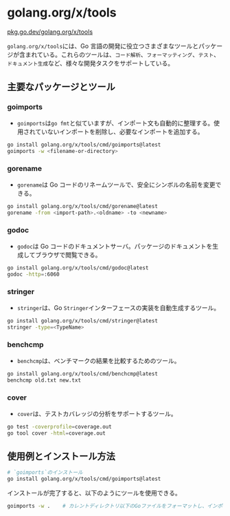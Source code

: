 # golang.org/x/tools

[pkg.go.dev/golang.org/x/tools](https://pkg.go.dev/golang.org/x/tools)

`golang.org/x/tools`には、Go 言語の開発に役立つさまざまなツールとパッケージが含まれている。これらのツールは、`コード解析`、`フォーマッティング`、`テスト`、`ドキュメント生成`など、様々な開発タスクをサポートしている。

## 主要なパッケージとツール

### goimports

- `goimports`は`go fmt`と似ていますが、インポート文も自動的に整理する。使用されていないインポートを削除し、必要なインポートを追加する。

```sh
go install golang.org/x/tools/cmd/goimports@latest
goimports -w <filename-or-directory>
```

### gorename

- `gorename`は Go コードのリネームツールで、安全にシンボルの名前を変更できる。

```sh
go install golang.org/x/tools/cmd/gorename@latest
gorename -from <import-path>.<oldname> -to <newname>
```

### godoc

- `godoc`は Go コードのドキュメントサーバ。パッケージのドキュメントを生成してブラウザで閲覧できる。

```sh
go install golang.org/x/tools/cmd/godoc@latest
godoc -http=:6060
```

### stringer

- `stringer`は、Go `Stringer`インターフェースの実装を自動生成するツール。

```sh
go install golang.org/x/tools/cmd/stringer@latest
stringer -type=<TypeName>
```

### benchcmp

- `benchcmp`は、ベンチマークの結果を比較するためのツール。

```sh
go install golang.org/x/tools/cmd/benchcmp@latest
benchcmp old.txt new.txt
```

### cover

- `cover`は、テストカバレッジの分析をサポートするツール。

```sh
go test -coverprofile=coverage.out
go tool cover -html=coverage.out
```

## 使用例とインストール方法

```sh
# `goimports`のインストール
go install golang.org/x/tools/cmd/goimports@latest
```

インストールが完了すると、以下のようにツールを使用できる。

```sh
goimports -w .    # カレントディレクトリ以下のGoファイルをフォーマットし、インポートを整理
```
